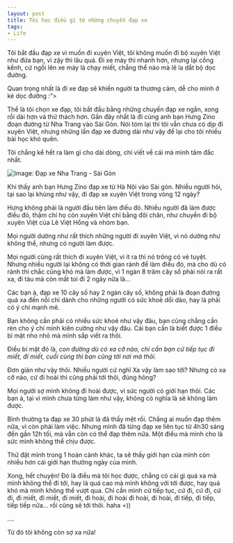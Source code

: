 ```yaml
---
layout: post
title: Tôi học điều gì từ những chuyến đạp xe
tags:
- Life
---
```

Tôi bắt đầu đạp xe vì muốn đi xuyên Việt, tôi không muốn đi bộ xuyên Việt như đứa bạn, vì zậy thì lâu quá. Đi xe máy thì nhanh hơn, nhưng lại cồng kềnh, cứ ngồi lên xe máy là chạy miết, chẳng thể nào mà lê la dắt bộ dọc đường.

Quan trọng nhất là đi xe đạp sẽ khiến người ta thương cảm, dễ cho mình ở ké dọc đường :”>

Thế là tôi chọn xe đạp, tôi bắt đầu bằng những chuyến đạp xe ngắn, xong rồi dài hơn và thử thách hơn. Gần đây nhất là đi cùng anh bạn Hưng Zino đoạn đường từ Nha Trang vào Sài Gòn. Nói tóm lại thì tôi vẫn chưa có dịp đi xuyên Việt, nhưng những lần đạp xe đường dài như vậy để lại cho tôi nhiều bài học khó quên.

Tôi chẳng kể hết ra làm gì cho dài dòng, chỉ viết về cái mà mình tâm đắc nhất. 

![Image: Đạp xe Nha Trang - Sài Gòn](http://box.kong.vn/2012/dap_xe_nt_sg.jpg)

Khi thấy anh bạn Hưng Zino đạp xe từ Hà Nội vào Sài gòn. Nhiều người hỏi, tại sao lại khùng như vậy, đi đạp xe xuyên Việt trong vòng 12 ngày? 

Hưng không phải là người đầu tiên làm điều đó. Nhiều người đã làm được điều đó, thậm chí họ còn xuyên Việt chỉ bằng đôi chân, như chuyến đi bộ xuyên Việt của Lê Việt Hồng và nhóm bạn.

Mọi người dường như rất thích những người đi xuyên Việt, vì nó dường như không thể, nhưng có người làm được.

Mọi người cũng rất thích đi xuyên Việt, vì ít ra thì nó trông có vẻ tuyệt. Nhưng nhiều người lại không có thời gian rảnh để làm điều đó, mà cho dù có rảnh thì chắc cũng khó mà làm được, vì 1 ngàn 8 trăm cây số phải nói ra rất xa, đi tàu mà còn mất toi đi 2 ngày nữa là…

Các bạn à, đạp xe 10 cây số hay 2 ngàn cây số, không phải là đoạn đường quá xa đến nỗi chỉ dành cho những người có sức khoẻ dồi dào, hay là phải có ý chí mạnh mẽ.

Bạn không cần phải có nhiều sức khoẻ như vậy đâu, bạn cũng chẳng cần rèn cho ý chí mình kiên cường như vậy đâu. Cái bạn cần là biết được 1 điều bí mật nho nhỏ mà mình sắp viết ra thôi.

Điều bí mật đó là, _con đường dù có xa cỡ nào, chỉ cần bạn cứ tiếp tục đi miết, đi miết, cuối cùng thì bạn cũng tới nơi mà thôi._

Đơn giản như vậy thôi. Nhiều người cứ nghĩ Xa vậy làm sao tới? Nhưng có xa cỡ nào, cứ đi hoài thì cũng phải tới thôi, đúng hông?

Mọi người sợ mình không đi hoài được, vì sức người có giới hạn thôi. Các bạn à, tại vì mình chưa từng làm như vậy, không có nghĩa là sẽ không làm được. 

Bình thường ta đạp xe 30 phút là đã thấy mệt rồi. Chẳng ai muốn đạp thêm nữa, vì còn phải làm việc. Nhưng mình đã từng đạp xe liên tục từ 4h30 sáng đến gần 12h tối, mà vẫn còn có thể đạp thêm nữa. Một điều mà mình cho là sức mình không thể chịu được.

Thử đặt mình trong 1 hoàn cảnh khác, ta sẽ thấy giới hạn của mình còn nhiều hơn cái giới hạn thường ngày của mình.

Xong, hết chuyện! Đó là điều mà tôi học được, chẳng có cái gì quá xa mà mình không thể đi tới, hay là quá cao mà mình không với tới được, hay quá khó mà mình không thể vượt qua. Chỉ cần mình cứ tiếp tục, cứ đi, cứ đi, cứ đi, đi miết, đi miết, đi miết, đi hoài, đi hoài đi hoài, đi hoài, đi tiếp, đi tiếp, tiếp tiếp nữa… rồi cũng sẽ tới thôi. haha =))

….

Từ đó tôi không còn sợ xa nữa!